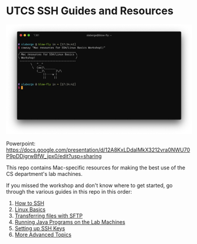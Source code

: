 # UTCS SSH Guides and Resources

![Readme Splash](Images/cowsay.png)

Powerpoint: https://docs.google.com/presentation/d/12A8KxLDdaIMkX3212vra0NWU70P9pDDigrwBfW_jpx0/edit?usp=sharing

This repo contains Mac-specific resources for making the best use
of the CS department's lab machines.

If you missed the workshop and don't know where to get started, go through the various guides in this repo in this order:

1. [How to SSH](SSH.md)
2. [Linux Basics](Linux%20Basics.md)
3. [Transferring files with SFTP](SFTP%20Mac%20Apps.md)
4. [Running Java Programs on the Lab Machines](Java.md)
5. [Setting up SSH Keys](SSH%20Keys.md)
6. [More Advanced Topics](Advanced.md)
